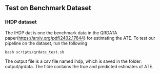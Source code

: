 ## Test on Benchmark Dataset 

### IHDP dataset
The IHDP dat is one the benchmark data in the QRDATA paper(https://arxiv.org/pdf/2402.17644) for estimating the ATE. To test our pipeline on the dataset, run the following 
```
bash scripts/qrdata_test.sh
```
The output file is a csv file named ihdp, which is saved in the folder: output/qrdata. The filde contains the true and predicted estimates of ATE. 
